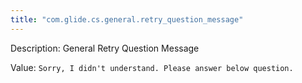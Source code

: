 ```yaml
---
title: "com.glide.cs.general.retry_question_message"
---
```


Description: General Retry Question Message

Value: `Sorry, I didn't understand. Please answer below question.`